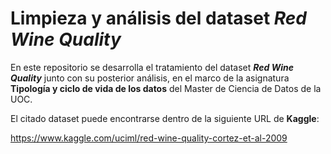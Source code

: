 # Limpieza y análisis del dataset ***Red Wine Quality***

En este repositorio se desarrolla el tratamiento del dataset ***Red Wine Quality*** junto con su posterior análisis, en el marco de la asignatura **Tipología y ciclo de vida de los datos** del Master de Ciencia de Datos de la UOC.

El citado dataset puede encontrarse dentro de la siguiente URL de **Kaggle**:

https://www.kaggle.com/uciml/red-wine-quality-cortez-et-al-2009


